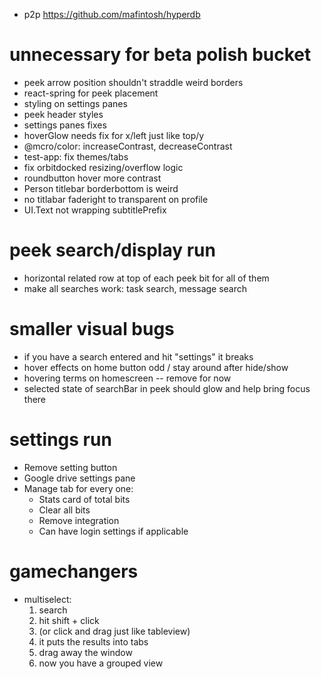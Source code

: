 - p2p https://github.com/mafintosh/hyperdb

# unnecessary for beta polish bucket

- peek arrow position shouldn't straddle weird borders
- react-spring for peek placement
- styling on settings panes
- peek header styles
- settings panes fixes
- hoverGlow needs fix for x/left just like top/y
- @mcro/color: increaseContrast, decreaseContrast
- test-app: fix themes/tabs
- fix orbitdocked resizing/overflow logic
- roundbutton hover more contrast
- Person titlebar borderbottom is weird
- no titlabar faderight to transparent on profile
- UI.Text not wrapping subtitlePrefix

# peek search/display run

- horizontal related row at top of each peek bit for all of them
- make all searches work: task search, message search

# smaller visual bugs

- if you have a search entered and hit "settings" it breaks
- hover effects on home button odd / stay around after hide/show
- hovering terms on homescreen -- remove for now
- selected state of searchBar in peek should glow and help bring focus there

# settings run

- Remove setting button
- Google drive settings pane
- Manage tab for every one:
  - Stats card of total bits
  - Clear all bits
  - Remove integration
  - Can have login settings if applicable

# gamechangers

- multiselect:
  1.  search
  2.  hit shift + click
  3.  (or click and drag just like tableview)
  4.  it puts the results into tabs
  5.  drag away the window
  6.  now you have a grouped view
